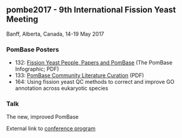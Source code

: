 ## pombe2017 - 9th International Fission Yeast Meeting

Banff, Alberta, Canada, 14-19 May 2017

### PomBase Posters

-   132: [Fission Yeast People, Papers and PomBase](https://www.pombase.org/data/Conferences/pombe2017/pombe2017_infographic_p132.pdf) (The PomBase Infographic; PDF)
-   133: [PomBase Community Literature Curation](https://www.pombase.org/data/Conferences/pombe2017/pombe2017_p133.pdf) (PDF)
-   164: Using fission yeast QC methods to correct and improve GO annotation across eukaryotic species

### Talk

The new, improved PomBase

External link to [conference program](http://people.ucalgary.ca/~young/pombe2017_program.pdf)
